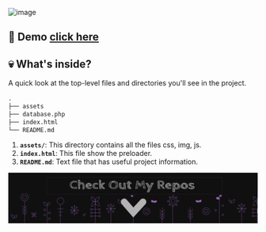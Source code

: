 ![image](https://github.com/madelynarana/madelynarana/blob/master/assets/header.svg)


## 💜 Demo   [click here](https://madelynarana.github.io/cat_preloader/)

## 💀 What's inside?

A quick look at the top-level files and directories you'll see in the project.

    .
    ├── assets
    ├── database.php
    ├── index.html
    └── README.md

1.  **`assets/`**: This directory contains all the files css, img, js.
2. **`index.html`**: This file show the preloader.
3. **`README.md`**: Text file that has useful project information.


![image](https://github.com/madelynarana/madelynarana/blob/master/assets/footer.svg)
